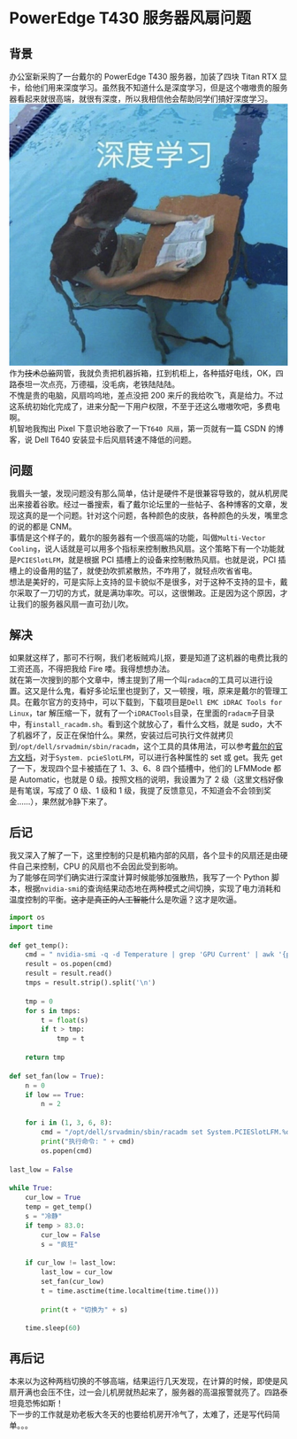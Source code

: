 # PowerEdge T430 服务器风扇问题

## 背景

办公室新采购了一台戴尔的 PowerEdge T430 服务器，加装了四块 Titan RTX 显卡，给他们用来深度学习。虽然我不知道什么是深度学习，但是这个嗷嗷贵的服务器看起来就很高端，就很有深度，所以我相信他会帮助同学们搞好深度学习。  
![深度学习](./screenshot1.png)
作为~~技术总监~~网管，我就负责把机器拆箱，扛到机柜上，各种插好电线，OK，四路泰坦一次点亮，万德福，没毛病，老铁陆陆陆。  
不愧是贵的电脑，风扇呜呜地，差点没把 200 来斤的我给吹飞，真是给力。不过这系统初始化完成了，进来分配一下用户权限，不至于还这么嗷嗷吹吧，多费电啊。  
机智地我掏出 Pixel 下意识地谷歌了一下`T640 风扇`，第一页就有一篇 CSDN 的博客，说 Dell T640 安装显卡后风扇转速不降低的问题。

## 问题

我眉头一皱，发现问题没有那么简单，估计是硬件不是很兼容导致的，就从机房爬出来接着谷歌。经过一番搜索，看了戴尔论坛里的一些帖子、各种博客的文章，发现这真的是一个问题。针对这个问题，各种颜色的皮肤，各种颜色的头发，嘴里念的说的都是 CNM。  
事情是这个样子的，戴尔的服务器有一个很高端的功能，叫做`Multi-Vector Cooling`，说人话就是可以用多个指标来控制散热风扇。这个策略下有一个功能就是`PCIESlotLFM`，就是根据 PCI 插槽上的设备来控制散热风扇。也就是说，PCI 插槽上的设备用的猛了，就使劲吹抓紧散热，不咋用了，就轻点吹省省电。  
想法是美好的，可是实际上支持的显卡貌似不是很多，对于这种不支持的显卡，戴尔采取了一刀切的方式，就是满功率吹。可以，这很懒政。正是因为这个原因，才让我们的服务器风扇一直可劲儿吹。

## 解决

如果就这样了，那可不行啊，我们老板贼鸡儿抠，要是知道了这机器的电费比我的工资还高，不得把我给 Fire 喽。我得想想办法。  
就在第一次搜到的那个文章中，博主提到了用一个叫`radacm`的工具可以进行设置。这又是什么鬼，看好多论坛里也提到了，又一顿搜，哦，原来是戴尔的管理工具。在戴尔官方的支持中，可以下载到，下载项目是`Dell EMC iDRAC Tools for Linux`，tar 解压缩一下，就有了一个`iDRACTools`目录，在里面的`radacm`子目录中，有`install_racadm.sh`。看到这个就放心了，看什么文档，就是 sudo，大不了机器坏了，反正在保怕什么。果然，安装过后可执行文件就拷贝到`/opt/dell/srvadmin/sbin/racadm`，这个工具的具体用法，可以参考[戴尔的官方文档](https://www.dell.com/support/manuals/cn/zh/cnbsd1/idrac9-lifecycle-controller-v3.30.30.30/idrac_3.30.30.30_racadm/introduction)，对于`System. pcieSlotLFM`，可以进行各种属性的 set 或 get。我先 get 了一下，发现四个显卡被插在了 1、3、6、8 四个插槽中，他们的 LFMMode 都是 Automatic，也就是 0 级。按照文档的说明，我设置为了 2 级（这里文档好像是有笔误，写成了 0 级、1 级和 1 级，我提了反馈意见，不知道会不会领到奖金……），果然就冷静下来了。

## 后记

我又深入了解了一下，这里控制的只是机箱内部的风扇，各个显卡的风扇还是由硬件自己来控制，CPU 的风扇也不会因此受到影响。  
为了能够在同学们确实进行深度计算时候能够加强散热，我写了一个 Python 脚本，根据`nvidia-smi`的查询结果动态地在两种模式之间切换，实现了电力消耗和温度控制的平衡。~~这才是真正的人工智能~~什么是吹逼？这才是吹逼。

```python
import os
import time

def get_temp():
    cmd = " nvidia-smi -q -d Temperature | grep 'GPU Current' | awk '{print $5}' "
    result = os.popen(cmd)
    result = result.read()
    tmps = result.strip().split('\n')

    tmp = 0
    for s in tmps:
        t = float(s)
        if t > tmp:
            tmp = t

    return tmp

def set_fan(low = True):
    n = 0
    if low == True:
        n = 2

    for i in (1, 3, 6, 8):
        cmd = "/opt/dell/srvadmin/sbin/racadm set System.PCIESlotLFM.%d.LFMMode %d" % (i, n)
        print("执行命令: " + cmd)
        os.popen(cmd)

last_low = False

while True:
    cur_low = True
    temp = get_temp()
    s = "冷静"
    if temp > 83.0:
        cur_low = False
        s = "疯狂"

    if cur_low != last_low:
        last_low = cur_low
        set_fan(cur_low)
        t = time.asctime(time.localtime(time.time()))

        print(t + "切换为" + s)

    time.sleep(60)
```

## 再后记

本来以为这种两档切换的不够高端，结果运行几天发现，在计算的时候，即使是风扇开满也会压不住，过一会儿机房就热起来了，服务器的高温报警就亮了。四路泰坦竟恐怖如斯！  
下一步的工作就是劝老板大冬天的也要给机房开冷气了，太难了，还是写代码简单。。。
